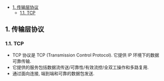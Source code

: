 <!-- TOC -->

- [1. 传输层协议](#1-传输层协议)
  - [1.1. TCP](#11-tcp)

<!-- /TOC -->

## 1. 传输层协议

### 1.1. TCP
- TCP 协议是 TCP (Transmission Control Protocol). 它提供 IP 环境下的数据可靠传输.
- 它提供的服务包括数据流传送/可靠性/有效流控/全双工操作和多路复用. 
- 通过面向连接, 端到端和可靠的数据包发送.